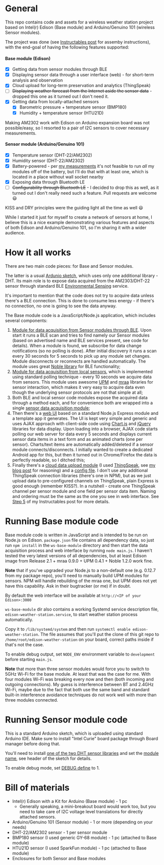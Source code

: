 General
=======

This repo contains code and assets for a wireless weather station project
based on Intel(r) Edison (Base module) and Arduino/Genuino 101 (wireless
Sensor modules).

The project was done (see [Instructables post](http://www.instructables.com/id/Edison-and-ArduinoGenuino-101-Wireless-Weather-Sta/) for assemby instructions),
with the end-goal of having the following features supported:

#### Base module (Edison)
- [x] Getting data from sensor modules through BLE
- [x] Displaying sensor data through a user interface (web) - for short-term analysis and observation
- [x] Cloud upload for long-term preservation and analytics (ThingSpeak)
- [ ] ~~Displaying weather forecast from the Internet aside the sensor data~~ - dropped this one as it turned out I don't need it.
- [x] Getting data from locally-attached sensors
  - [x] Barometric pressure + temperature sensor (BMP180)
  - [x] Humidity + temperature sensor (HTU21D)

Making AM2302 work with Edison on Arduino expansion board was not possible/easy,
so I resorted to a pair of I2C sensors to cover necessary measurements.

#### Sensor module (Arduino/Genuino 101)
- [x] Temperature sensor (DHT-22/AM2302)
- [x] Humidity sensor (DHT-22/AM2302)
- [x] Battery-powered - per [my measurements](http://alextgalileo.altervista.org/blog/edison-wireless-weather-station-now-has-local-sensors/) it's not feasible to run *all* my modules off of the battery, but I'll do that with at least one, which is located in a place without wall socket nearby
- [x] Exposing data through Bluetooth LE
- [ ] ~~Configurability through Bluetooth LE~~ - I decided to drop this as well, as it turned out I don't really need such a feature. Pull requests are welcome :smiley:

KISS and DRY principles were the guiding light all the time as well :smiley:

While I started it just for myself to create a network of sensors at home,
I believe this is a nice example demonstrating various features and aspects
of both Edison and Arduino/Genuino 101, so I'm sharing it with a wider audience.

How it all works
================

There are two main code pieces: for Base and Sensor modules.

The latter is a usual
[Ardunio sketch](./ws-sensor-module/ws-sensor-module.ino), which uses only one additional library - DHT.
Its main role is to expose data acquired from the AM2303/DHT-22 sensor through standard BLE
[Environmental Sensing](https://developer.bluetooth.org/gatt/services/Pages/ServiceViewer.aspx?u=org.bluetooth.service.environmental_sensing.xml) service.

It's important to mention that the code does not try to acquire data unless there's a BLE connection.
This is done to consume less energy - if there's no connection, no one is going to see the data anyway.

The Base module code is a JavaScript/Node.js application, which includes several components:

1. [Module for data acquisition from Sensor modules through BLE](./ws-base-module/ws-ble-sensors.js). Upon start it runs a BLE scan and tries to find namely our Sensor modules (based on advertised name and BLE services present, see code for details). When a module is found, we subscribe for data change notifications (so no polling is done). After initial discovery it runs a scan every 30 seconds for 5 seconds to pick up any module set changes. Module disconnects or reconnects are handled automatically. The module uses great [Noble library](https://github.com/sandeepmistry/noble) for BLE functionality;
1. [Module for data acquisition from local sensors](./ws-base-module/ws-local-sensors.js), which is implemented using standard polling technique - every 10 seconds we acquire data from sensors. This module uses awesome [UPM](https://github.com/intel-iot-devkit/upm) and [mraa](http://mraa.io) libraries for sensor interaction, which makes it very easy to acquire data even though the underlying sensor protocols are not that simple at all;
1. Both BLE and local sensor code modules expose the acquired data through a method each, and for convenience both are wrapped into a single [sensor data acquisition module](./ws-base-module/ws-sensors.js);
1. Then there's a [web UI](./ws-base-module/web-ui) based on a standard Node.js Express module and a template app it generates. The UI is kept very simple and generic and uses AJAX approach with client-side code using [Chart.js](http://chartjs.org/) and [jQuery](http://jquery.org/) libraries for data display. Upon loading into a browser, AJAX code starts polling our web server for data every 5 seconds and displays current sensor data items in a text form and as animated charts (one per sensor). Charts/text items are automatically added/deleted if a sensor module connects/disconnects. I initially wanted to create a dedicated Android app for this, but then it turned out in Chrome/Firefox the data is perfectly readable, so I ditched this;
1. Finally there's a [cloud data upload module](./ws-base-module/ws-cloud-upload.js) (I used [ThingSpeak](https://thingspeak.com/), see [my blog post](http://alextgalileo.altervista.org/blog/edison-weather-station-cloud-upload-implemented/) for reasoning) and a [config file](./ws-base-module/ws-cloud-config.js). I don't use any additional ThingSpeak connection libraries (there's one in NPM), but as we just upload data to pre-configured channels on ThingSpeak, plain Express is good enough (remember KISS?). In a nutshell - create one ThingSpeak channel per sensor module and one field per sensor data item. Naming and ordering must be the same as the one you see in web interface. See [Step 5](http://www.instructables.com/id/Edison-and-ArduinoGenuino-101-Wireless-Weather-Sta/step5/Create-necessary-ThingSpeak-configuration/) of my Instructables post for more details.


Running Base module code
========================

Base module code is written in JavaScript and is intended to be run on
Node.js on Edison. `package.json` file contains all dependency data, so just
run `npm install` in the `ws-base-module` directory and then start the data
acquisition process and web interface by running `node main.js`. I haven't tested
the very latest versions of all dependencies, but at least Edison image from Release 2.1 +
mraa 0.9.0 + UPM 0.4.1 + Noble 1.2.0 work fine.

**Note** that if you've upgraded your Node.js to a non-default one (e.g. 0.12.7
from my package repo), you'll need to manually build UPM modules for sensors.
NPM will handle rebuilding of the mraa one, but UPM does not yet have
this capability. Ask in their bugtracker (or me) if in doubt.

By default the web interface will be available at `http://<IP of your Edison>:3000`

`ws-base-module` dir also contains a working Systemd service description file,
`edison-weather-station.service`, to start weather station process automatically.

Copy it to `/lib/systemd/system` and then run `systemctl enable edison-weather-station`.
The file assumes that you'll put the clone of this git repo
to `/home/root/edison-weather-station` on your board, correct paths inside
if that's not the case.

To enable debug output, set `NODE_ENV` environment variable to `development` before
starting `main.js`.

**Note** that more than three sensor modules would force you to switch to 5GHz Wi-Fi for
the base module. At least that was the case for me. With four modules Wi-Fi was breaking
every now and then (both incoming and outgoing connections). My guess is interference
between BT and 2.4GHz Wi-Fi, maybe due to the fact that both use the same band and standard
built-in interference avoidance techniques do not work well with more than three modules connected.

Running Sensor module code
==========================

This is a standard Arduino sketch, which is uploaded using standard Arduino IDE.
Make sure to install "Intel Curie" board package through Board manager before doing that.

You'll need to install [one of the two DHT sensor libraries](./ws-sensor-module/ws-sensor-module.ino#L3-L9)
and set the [module name](./ws-sensor-module/ws-sensor-module.ino#L26-L32), see header of the sketch for details.

To enable debug mode, set [DEBUG define](./ws-sensor-module/ws-sensor-module.ino#L14) to 1.

Bill of materials
=================

- Intel(r) Edison with a Kit for Arduino (Base module) - 1 pc
  - Generally speaking, a mini-breakout board would work too, but you need to
    take care of I2C voltage level translations for directly attached sensors.
- Arduino/Genuino 101 (Sensor module) - 1 or more (depending on your needs)
- DHT-22/AM2302 sensor - 1 per sensor module
- BMP180 sensor (I used generic GY-68 module) - 1 pc (attached to Base module)
- HTU21D sensor (I used SparkFun module) - 1 pc (attached to Base module)
- Enclosures for both Sensor and Base modules

